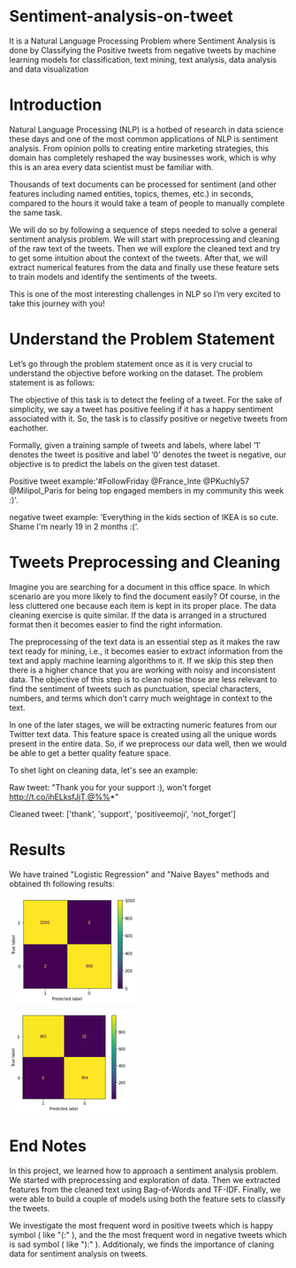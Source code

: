 # Sentiment-analysis-on-tweet

It is a Natural Language Processing Problem where Sentiment Analysis is done by Classifying the Positive tweets from negative tweets by machine learning models for classification,  text mining, text analysis, data analysis and data visualization

# Introduction

Natural Language Processing (NLP) is a hotbed of research in data science these days and one of the most common applications of NLP is sentiment analysis. From opinion polls to creating entire marketing strategies, this domain has completely reshaped the way businesses work, which is why this is an area every data scientist must be familiar with.

Thousands of text documents can be processed for sentiment (and other features including named entities, topics, themes, etc.) in seconds, compared to the hours it would take a team of people to manually complete the same task. 

We will do so by following a sequence of steps needed to solve a general sentiment analysis problem. We will start with preprocessing and cleaning of the raw text of the tweets. Then we will explore the cleaned text and try to get some intuition about the context of the tweets. After that, we will extract numerical features from the data and finally use these feature sets to train models and identify the sentiments of the tweets.

This is one of the most interesting challenges in NLP so I’m very excited to take this journey with you!

# Understand the Problem Statement

Let’s go through the problem statement once as it is very crucial to understand the objective before working on the dataset. The problem statement is as follows:

The objective of this task is to detect the feeling of a tweet. For the sake of simplicity, we say a tweet has positive feeling if it has a happy sentiment associated with it. So, the task is to classify positive or negetive tweets from eachother.

Formally, given a training sample of tweets and labels, where label ‘1’ denotes the tweet is positive and label ‘0’ denotes the tweet is negative, our objective is to predict the labels on the given test dataset.

Positive tweet example:'#FollowFriday @France_Inte @PKuchly57 @Milipol_Paris for being top engaged members in my community this week :)'.

negative tweet example: ‘Everything in the kids section of IKEA is so cute. Shame I'm nearly 19 in 2 months :(‘.


# Tweets Preprocessing and Cleaning

Imagine you are searching for a document in this office space. In which scenario are you more likely to find the document easily? Of course, in the less cluttered one because each item is kept in its proper place. The data cleaning exercise is quite similar. If the data is arranged in a structured format then it becomes easier to find the right information.

The preprocessing of the text data is an essential step as it makes the raw text ready for mining, i.e., it becomes easier to extract information from the text and apply machine learning algorithms to it. If we skip this step then there is a higher chance that you are working with noisy and inconsistent data. The objective of this step is to clean noise those are less relevant to find the sentiment of tweets such as punctuation, special characters, numbers, and terms which don’t carry much weightage in context to the text.

In one of the later stages, we will be extracting numeric features from our Twitter text data. This feature space is created using all the unique words present in the entire data. So, if we preprocess our data well, then we would be able to get a better quality feature space.

To shet light on cleaning data, let's see an example:

Raw tweet: "Thank you for your support :), won't forget http://t.co/ihELksfJjT,@%%*"

Cleaned tweet: ['thank', 'support', 'positiveemoji', 'not_forget']

# Results
We have trained "Logistic Regression" and "Naive Bayes" methods and obtained th following results:

![Logistic Regression Confusion Matrix](https://github.com/KamalBarati/Sentiment-analysis-on-tweet/blob/main/Logistic-Regression-confusion-matrix.png?raw=true)

![Naive Bayes Confusion Matrix](https://github.com/KamalBarati/Sentiment-analysis-on-tweet/blob/main/Naive-Bayes-confusion-matrix.png?raw=true)


# End Notes

In this project, we learned how to approach a sentiment analysis problem. We started with preprocessing and exploration of data. Then we extracted features from the cleaned text using Bag-of-Words and TF-IDF. Finally, we were able to build a couple of models using both the feature sets to classify the tweets.

We investigate the most frequent word in positive tweets which is happy symbol ( like "(:" ), and the the most frequent word in negative tweets which is sad symbol ( like "):" ). Additionaly, we finds the importance of claning data for sentiment analysis on tweets.
